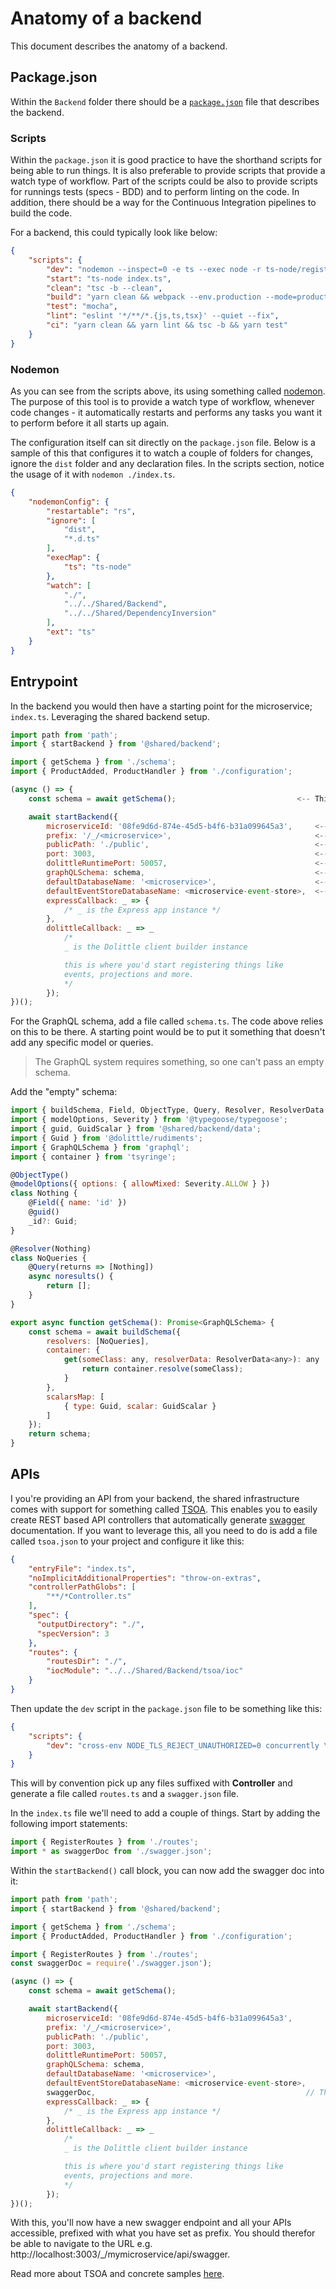 # Anatomy of a backend

This document describes the anatomy of a backend.

## Package.json

Within the `Backend` folder there should be a [`package.json`](./package-json.md) file that describes the backend.

### Scripts

Within the `package.json` it is good practice to have the shorthand scripts for being able to run things.
It is also preferable to provide scripts that provide a watch type of workflow. Part of the scripts could be also to provide
scripts for runnings tests (specs - BDD) and to perform linting on the code.
In addition, there should be a way for the Continuous Integration pipelines to build the code.

For a backend, this could typically look like below:

```json
{
    "scripts": {
        "dev": "nodemon --inspect=0 -e ts --exec node -r ts-node/register index.ts",
        "start": "ts-node index.ts",
        "clean": "tsc -b --clean",
        "build": "yarn clean && webpack --env.production --mode=production",
        "test": "mocha",
        "lint": "eslint '*/**/*.{js,ts,tsx}' --quiet --fix",
        "ci": "yarn clean && yarn lint && tsc -b && yarn test"
    }
}
```

### Nodemon

As you can see from the scripts above, its using something called [nodemon](https://nodemon.io).
The purpose of this tool is to provide a watch type of workflow, whenever code changes - it automatically restarts and
performs any tasks you want it to perform before it all starts up again.

The configuration itself can sit directly on the `package.json` file. Below is a sample of this that
configures it to watch a couple of folders for changes, ignore the `dist` folder and any declaration files.
In the scripts section, notice the usage of it with `nodemon ./index.ts`.

```json
{
    "nodemonConfig": {
        "restartable": "rs",
        "ignore": [
            "dist",
            "*.d.ts"
        ],
        "execMap": {
            "ts": "ts-node"
        },
        "watch": [
            "./",
            "../../Shared/Backend",
            "../../Shared/DependencyInversion"
        ],
        "ext": "ts"
    }
}
```

## Entrypoint

In the backend you would then have a starting point for the microservice; `index.ts`.
Leveraging the shared backend setup.

```javascript
import path from 'path';
import { startBackend } from '@shared/backend';

import { getSchema } from './schema';
import { ProductAdded, ProductHandler } from './configuration';

(async () => {
    const schema = await getSchema();                           <-- This is the exposed GraphQL schema exposed

    await startBackend({
        microserviceId: '08fe9d6d-874e-45d5-b4f6-b31a099645a3',     <-- Unique identifier that will be used for the microservice configuration in general
        prefix: '/_/<microservice>',                                <-- URL prefix for frontend, APIs and GraphQL endpoints - each microservice has their own unique
        publicPath: './public',                                     <-- The path to where the static web pages are served from (if any)
        port: 3003,                                                 <-- Development port the backend will be served from - must be unique per Microservice
        dolittleRuntimePort: 50057,                                 <-- The Dolittle runtime port to connect to in the local development environment
        graphQLSchema: schema,                                      <-- Pass in the GraphQL schema generated
        defaultDatabaseName: '<microservice>',                      <-- Default name for database - unique per microservice
        defaultEventStoreDatabaseName: <microservice-event-store>,  <-- The default name for the event store database - same as in the resources.json for the microservice in environments.
        expressCallback: _ => {
            /* _ is the Express app instance */
        },
        dolittleCallback: _ => _
            /*
            _ is the Dolittle client builder instance

            this is where you'd start registering things like
            events, projections and more.
            */
        });
})();
```

For the GraphQL schema, add a file called `schema.ts`. The code above relies on this to be there.
A starting point would be to put it something that doesn't add any specific model or queries.

> The GraphQL system requires something, so one can't pass an empty schema.

Add the "empty" schema:

```javascript
import { buildSchema, Field, ObjectType, Query, Resolver, ResolverData } from 'type-graphql';
import { modelOptions, Severity } from '@typegoose/typegoose';
import { guid, GuidScalar } from '@shared/backend/data';
import { Guid } from '@dolittle/rudiments';
import { GraphQLSchema } from 'graphql';
import { container } from 'tsyringe';

@ObjectType()
@modelOptions({ options: { allowMixed: Severity.ALLOW } })
class Nothing {
    @Field({ name: 'id' })
    @guid()
    _id?: Guid;
}

@Resolver(Nothing)
class NoQueries {
    @Query(returns => [Nothing])
    async noresults() {
        return [];
    }
}

export async function getSchema(): Promise<GraphQLSchema> {
    const schema = await buildSchema({
        resolvers: [NoQueries],
        container: {
            get(someClass: any, resolverData: ResolverData<any>): any | Promise<any> {
                return container.resolve(someClass);
            }
        },
        scalarsMap: [
            { type: Guid, scalar: GuidScalar }
        ]
    });
    return schema;
}
```

## APIs

I you're providing an API from your backend, the shared infrastructure comes with support for something called [TSOA](https://tsoa-community.github.io/docs/introduction.html#goal).
This enables you to easily create REST based API controllers that automatically generate [swagger](https://swagger.io) documentation.
If you want to leverage this, all you need to do is add a file called `tsoa.json` to your project and configure it like this:

```json
{
    "entryFile": "index.ts",
    "noImplicitAdditionalProperties": "throw-on-extras",
    "controllerPathGlobs": [
        "**/*Controller.ts"
    ],
    "spec": {
      "outputDirectory": "./",
      "specVersion": 3
    },
    "routes": {
        "routesDir": "./",
        "iocModule": "../../Shared/Backend/tsoa/ioc"
    }
}
```

Then update the `dev` script in the `package.json` file to be something like this:

```json
{
    "scripts": {
        "dev": "cross-env NODE_TLS_REJECT_UNAUTHORIZED=0 concurrently \"nodemon -x tsoa spec-and-routes\" \"nodemon index.ts\"",
    }
}
```

This will by convention pick up any files suffixed with **Controller** and generate a file called `routes.ts` and a `swagger.json` file.

In the `index.ts` file we'll need to add a couple of things.
Start by adding the following import statements:

```typescript
import { RegisterRoutes } from './routes';
import * as swaggerDoc from './swagger.json';
```

Within the `startBackend()` call block, you can now add the swagger doc into it:

```javascript
import path from 'path';
import { startBackend } from '@shared/backend';

import { getSchema } from './schema';
import { ProductAdded, ProductHandler } from './configuration';

import { RegisterRoutes } from './routes';
const swaggerDoc = require('./swagger.json');

(async () => {
    const schema = await getSchema();

    await startBackend({
        microserviceId: '08fe9d6d-874e-45d5-b4f6-b31a099645a3',
        prefix: '/_/<microservice>',
        publicPath: './public',
        port: 3003,
        dolittleRuntimePort: 50057,
        graphQLSchema: schema,
        defaultDatabaseName: '<microservice>',
        defaultEventStoreDatabaseName: <microservice-event-store>,
        swaggerDoc,                                               // This is the swagger doc.
        expressCallback: _ => {
            /* _ is the Express app instance */
        },
        dolittleCallback: _ => _
            /*
            _ is the Dolittle client builder instance

            this is where you'd start registering things like
            events, projections and more.
            */
        });
})();
```

With this, you'll now have a new swagger endpoint and all your APIs accessible, prefixed with what you have set as prefix.
You should therefor be able to navigate to the URL e.g. http://localhost:3003/_/mymicroservice/api/swagger.

Read more about TSOA and concrete samples [here](https://tsoa-community.github.io/docs/examples.html).

